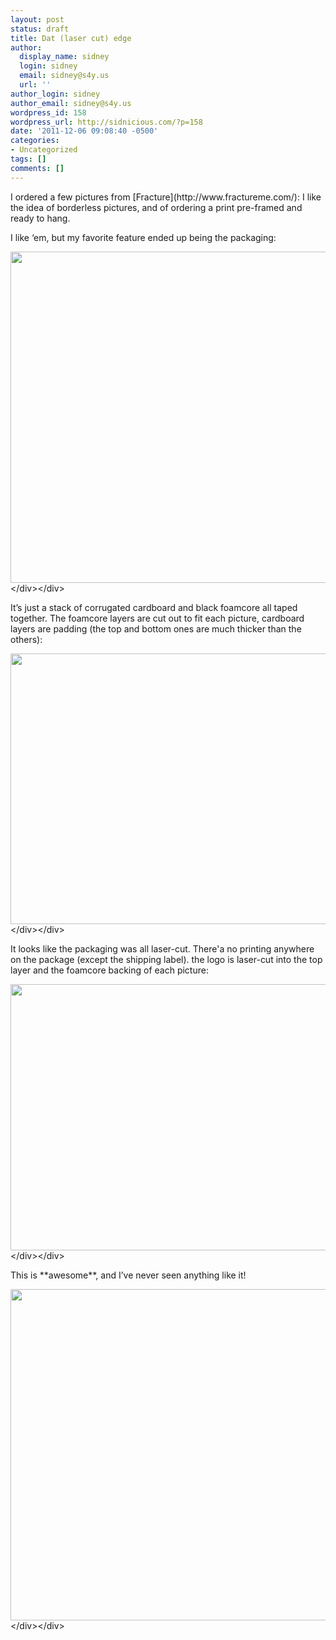 ```yaml
---
layout: post
status: draft
title: Dat (laser cut) edge
author:
  display_name: sidney
  login: sidney
  email: sidney@s4y.us
  url: ''
author_login: sidney
author_email: sidney@s4y.us
wordpress_id: 158
wordpress_url: http://sidnicious.com/?p=158
date: '2011-12-06 09:08:40 -0500'
categories:
- Uncategorized
tags: []
comments: []
---
```

<p>I ordered a few pictures from [Fracture](http:&#47;&#47;www.fractureme.com&#47;): I like the idea of borderless pictures, and of ordering a print pre-framed and ready to hang.</p>
<p>I like &lsquo;em, but my favorite feature ended up being the packaging:</p>
<div class="wide" style="height: 530px">
<div><img src="&#47;wp-content&#47;uploads&#47;2011&#47;11&#47;DSC_3328.jpg" alt="" title="DSC_1199" width="800" height="530" &#47;><&#47;div><&#47;div></p>
<p>It&rsquo;s just a stack of corrugated cardboard and black foamcore all taped together. The foamcore layers are cut out to fit each picture, cardboard layers are padding (the top and bottom ones are much thicker than the others):</p>
<div class="wide" style="height: 433px">
<div><img src="&#47;wp-content&#47;uploads&#47;2011&#47;11&#47;DSC_3331.jpg" alt="" title="DSC_1199" width="800" height="433" &#47;><&#47;div><&#47;div></p>
<p>It looks like the packaging was all laser-cut. There'a no printing anywhere on the package (except the shipping label). the logo is laser-cut into the top layer and the foamcore backing of each picture:</p>
<div class="wide" style="height: 426px">
<div><img src="&#47;wp-content&#47;uploads&#47;2011&#47;11&#47;DSC_3336.jpg" alt="" title="DSC_1199" width="800" height="426" &#47;><&#47;div><&#47;div></p>
<p>This is **awesome**, and I&rsquo;ve never seen anything like it! </p>
<div class="wide" style="height: 530px">
<div><img src="&#47;wp-content&#47;uploads&#47;2011&#47;11&#47;DSC_3325.jpg" alt="" title="DSC_1199" width="800" height="530" &#47;><&#47;div><&#47;div></p>
